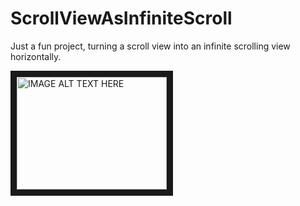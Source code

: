 # ScrollViewAsInfiniteScroll
Just a fun project, turning a scroll view into an infinite scrolling view horizontally.

<a href="http://www.youtube.com/watch?feature=player_embedded&v=pd-b66hkDW8
" target="_blank"><img src="http://img.youtube.com/vi/pd-b66hkDW8/0.jpg" 
alt="IMAGE ALT TEXT HERE" width="240" height="180" border="10" /></a>

